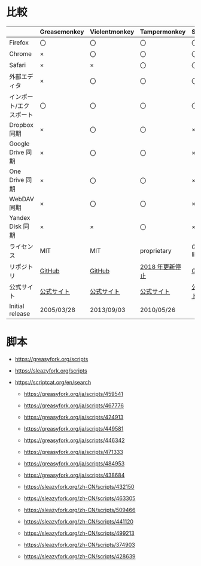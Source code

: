 # 比較
|| Greasemonkey | Violentmonkey | Tampermonkey| Scriptcat
-- |-- | -- | --|--
Firefox | 〇 | 〇 | 〇|〇
Chrome | × | 〇 | 〇|〇
Safari | × | × | 〇|〇
外部エディタ | × | 〇 | 〇|〇
インポート/エクスポート | 〇 | 〇 | 〇|〇
Dropbox 同期 | × | 〇 | 〇|×
Google Drive 同期 | × | 〇 | 〇|×
One Drive 同期 | × | 〇 | 〇|×
WebDAV 同期 | × | 〇 | 〇|×
Yandex Disk 同期 | × | × | 〇|×
ライセンス | MIT | MIT | proprietary |GPL-3.0 license
リポジトリ | [GitHub](https://github.com/greasemonkey/greasemonkey/) | [GitHub](https://github.com/violentmonkey/violentmonkey) | [2018 年更新停止](https://github.com/Tampermonkey/tampermonkey)|[GitHub](https://github.com/scriptscat/scriptcat)
公式サイト | [公式サイト](https://www.greasespot.net/) | [公式サイト](https://violentmonkey.github.io/) | [公式サイト](https://www.tampermonkey.net/)| [公式サイト](https://docs.scriptcat.org)
Initial release | 2005/03/28 | 2013/09/03 | 2010/05/26|

# 脚本
- https://greasyfork.org/scripts
- https://sleazyfork.org/scripts
- https://scriptcat.org/en/search

  - https://greasyfork.org/ja/scripts/459541
  - https://greasyfork.org/ja/scripts/467776
  - https://greasyfork.org/ja/scripts/424913
  - https://greasyfork.org/ja/scripts/449581
  - https://greasyfork.org/ja/scripts/446342
  - https://greasyfork.org/ja/scripts/471333
  - https://greasyfork.org/ja/scripts/484953
  - https://greasyfork.org/ja/scripts/438684
 
  - https://sleazyfork.org/zh-CN/scripts/432150
  - https://sleazyfork.org/zh-CN/scripts/463305
  - https://sleazyfork.org/zh-CN/scripts/509466
  - https://sleazyfork.org/zh-CN/scripts/441120
  - https://sleazyfork.org/zh-CN/scripts/499213
  - https://sleazyfork.org/zh-CN/scripts/374903
  - https://sleazyfork.org/zh-CN/scripts/428639
  


